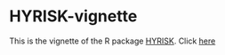 # HYRISK-vignette
This is the vignette of the R package [HYRISK](www). Click [here](https://rawcdn.githack.com/rohmerj/HYRISK-vignette/aaa78cc794e8cc0ff694f7d89356b7b532219d3a/hyrisk_demo.html)

